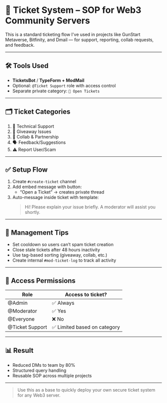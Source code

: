 # 🎫 Ticket System – SOP for Web3 Community Servers

This is a standard ticketing flow I've used in projects like GunStart Metaverse, Bitfinity, and Dmail — for support, reporting, collab requests, and feedback.

---

## 🛠️ Tools Used

- **TicketsBot** / **TypeForm + ModMail**  
- Optional: `@Ticket Support` role with access control  
- Separate private category: `🎫 Open Tickets`

---

## 🗂️ Ticket Categories

1. 🔧 Technical Support  
2. 🎁 Giveaway Issues  
3. 🤝 Collab & Partnership  
4. 🗣️ Feedback/Suggestions  
5. ⚠️ Report User/Scam

---

## ✅ Setup Flow

1. Create `#create-ticket` channel  
2. Add embed message with button:
   - “Open a Ticket” → creates private thread  
3. Auto-message inside ticket with template:
   > Hi! Please explain your issue briefly. A moderator will assist you shortly.

---

## 🧠 Management Tips

- Set cooldown so users can’t spam ticket creation  
- Close stale tickets after 48 hours inactivity  
- Use tag-based sorting (giveaway, collab, etc.)  
- Create internal `#mod-ticket-log` to track all activity

---

## 🔐 Access Permissions

| Role         | Access to ticket? |
|--------------|-------------------|
| @Admin       | ✅ Always |
| @Moderator   | ✅ Yes |
| @Everyone    | ❌ No |
| @Ticket Support | ✅ Limited based on category |

---

## 📊 Result

- Reduced DMs to team by 80%  
- Structured query handling  
- Reusable SOP across multiple projects

---

> Use this as a base to quickly deploy your own secure ticket system for any Web3 server.
